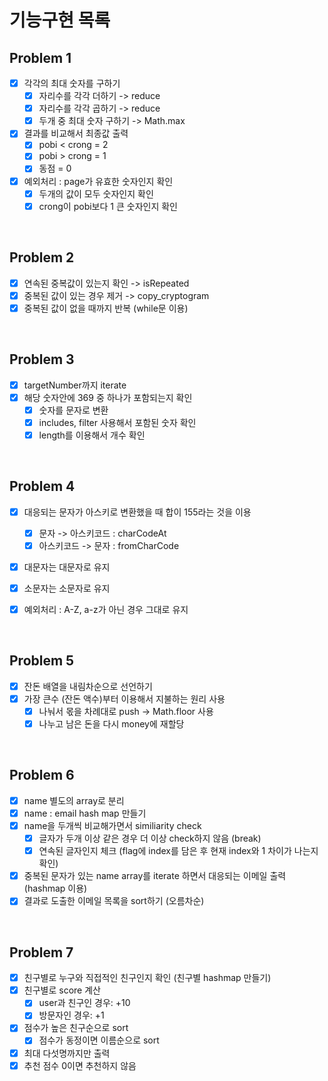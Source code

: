 # 기능구현 목록

## Problem 1
- [x] 각각의 최대 숫자를 구하기
	- [x] 자리수를 각각 더하기 -> reduce
	- [x] 자리수를 각각 곱하기 -> reduce
	- [x] 두개 중 최대 숫자 구하기 -> Math.max
- [x] 결과를 비교해서 최종값 출력
	- [x] pobi < crong = 2 
	- [x] pobi > crong = 1 
	- [x] 동점 = 0
 
- [x] 예외처리 : page가 유효한 숫자인지 확인
  - [x] 두개의 값이 모두 숫자인지 확인
  - [x] crong이 pobi보다 1 큰 숫자인지 확인

<br />

## Problem 2
- [x] 연속된 중복값이 있는지 확인 -> isRepeated
- [x] 중복된 값이 있는 경우 제거 -> copy_cryptogram
- [x] 중복된 값이 없을 때까지 반복 (while문 이용)

<br />

## Problem 3
- [x] targetNumber까지 iterate
- [x] 해당 숫자안에 369 중 하나가 포함되는지 확인
  - [x] 숫자를 문자로 변환
  - [x] includes, filter 사용해서 포함된 숫자 확인
  - [x] length를 이용해서 개수 확인

<br />

## Problem 4
- [x] 대응되는 문자가 아스키로 변환했을 때 합이 155라는 것을 이용
  - [x] 문자 -> 아스키코드 : charCodeAt
  - [x] 아스키코드 -> 문자 : fromCharCode
- [x] 대문자는 대문자로 유지
- [x] 소문자는 소문자로 유지

- [x] 예외처리 : A-Z, a-z가 아닌 경우 그대로 유지

<br />

## Problem 5
- [x] 잔돈 배열을 내림차순으로 선언하기
- [x] 가장 큰수 (잔돈 액수)부터 이용해서 지불하는 원리 사용
	- [x] 나눠서 몫을 차례대로 push -> Math.floor 사용
	- [x] 나누고 남은 돈을 다시 money에 재할당

<br />

## Problem 6
- [x] name 별도의 array로 분리
- [x] name : email hash map 만들기
- [x] name을 두개씩 비교해가면서 similiarity check
  - [x] 글자가 두개 이상 같은 경우 더 이상 check하지 않음 (break)
  - [x] 연속된 글자인지 체크 (flag에 index를 담은 후 현재 index와 1 차이가 나는지 확인)
- [x] 중복된 문자가 있는 name array를 iterate 하면서 대응되는 이메일 출력 (hashmap 이용)
- [x] 결과로 도출한 이메일 목록을 sort하기 (오름차순)

<br />

## Problem 7
- [x] 친구별로 누구와 직접적인 친구인지 확인 (친구별 hashmap 만들기)
- [x] 친구별로 score 계산
	- [x] user과 친구인 경우: +10
	- [x] 방문자인 경우: +1
- [x] 점수가 높은 친구순으로 sort
	- [x] 점수가 동정이면 이름순으로 sort
- [x] 최대 다섯명까지만 출력
- [x] 추천 점수 0이면 추천하지 않음